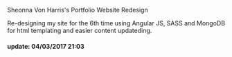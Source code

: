 Sheonna Von Harris's Portfolio Website Redesign

Re-designing my site for the 6th time using Angular JS, SASS and MongoDB for html templating and easier content updateding.

<h4>update: 04/03/2017 21:03</h4>